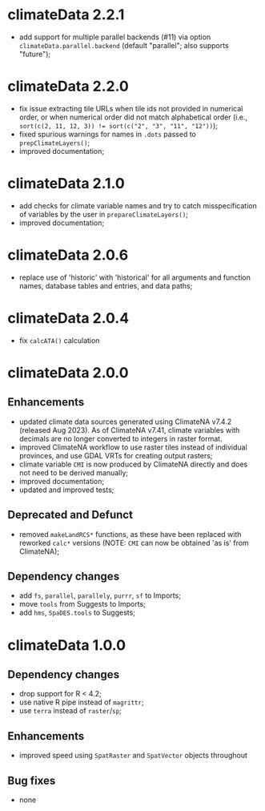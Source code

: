 # climateData 2.2.1

- add support for multiple parallel backends (#11) via option `climateData.parallel.backend` (default "parallel"; also supports "future");

# climateData 2.2.0

- fix issue extracting tile URLs when tile ids not provided in numerical order, or when numerical order did not match alphabetical order (i.e., `sort(c(2, 11, 12, 3)) != sort(c("2", "3", "11", "12"))`);
- fixed spurious warnings for names in `.dots` passed to `prepClimateLayers()`;
- improved documentation;

# climateData 2.1.0

- add checks for climate variable names and try to catch misspecification of variables by the user in `prepareClimateLayers()`;
- improved documentation;

# climateData 2.0.6

- replace use of 'historic' with 'historical' for all arguments and function names, database tables and entries, and data paths;

# climateData 2.0.4

- fix `calcATA()` calculation

# climateData 2.0.0

## Enhancements

- updated climate data sources generated using ClimateNA v7.4.2 (released Aug 2023). As of ClimateNA v7.41, climate variables with decimals are no longer converted to integers in raster format.
- improved ClimateNA workflow to use raster tiles instead of individual provinces, and use GDAL VRTs for creating output rasters;
- climate variable `CMI` is now produced by ClimateNA directly and does not need to be derived manually;
- improved documentation;
- updated and improved tests;

## Deprecated and Defunct

- removed `makeLandRCS*` functions, as these have been replaced with reworked `calc*` versions (NOTE: `CMI` can now be obtained 'as is' from ClimateNA);

## Dependency changes

- add `fs`, `parallel`, `parallely`, `purrr`, `sf` to Imports;
- move `tools` from Suggests to Imports;
- add `hms`, `SpaDES.tools` to Suggests;

# climateData 1.0.0

## Dependency changes

- drop support for R < 4.2;
- use native R pipe instead of `magrittr`;
- use `terra` instead of `raster`/`sp`;

## Enhancements

- improved speed using `SpatRaster` and `SpatVector` objects throughout

## Bug fixes
- none
